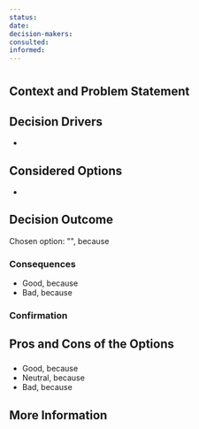 ```yaml
---
status:
date:
decision-makers:
consulted:
informed: 
---
```


# <!-- short title, representative of a solved problem and a found solution -->

## Context and Problem Statement

## Decision Drivers

* <!-- decision driver -->

## Considered Options

* <!-- option -->

## Decision Outcome

Chosen option: "", because

### Consequences

* Good, because
* Bad, because

### Confirmation

## Pros and Cons of the Options

### <!-- title of option -->

* Good, because
* Neutral, because
* Bad, because

## More Information
